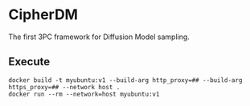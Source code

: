 # CipherDM
The first 3PC framework for Diffusion Model sampling.

## Execute

```console
docker build -t myubuntu:v1 --build-arg http_proxy=## --build-arg https_proxy=## --network host .
docker run --rm --network=host myubuntu:v1
```

